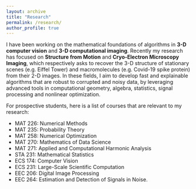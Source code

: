 ```yaml
---
layout: archive
title: "Research"
permalink: /research/
author_profile: true
---
```


I have been working on the mathematical foundations of algorithms in **3-D computer vision** and **3-D computational imaging**. Recently my research has focused on **Structure from Motion** and **Cryo-Electron Microscopy Imaging**, which respectively asks to recover the 3-D structure of stationary scenes (e.g. Eiffel Tower) and macromolecules (e.g. Covid-19 spike protein) from their 2-D images. In these fields, I aim to develop fast and explainable algorithms that are robust to corrupted and noisy data, by leveraging advanced tools in computational geometry, algebra, statistics, signal processing and nonlinear optimization.

For prospective students, here is a list of courses that are relevant to my research:
* MAT 226: Numerical Methods
* MAT 235: Probability Theory
* MAT 258: Numerical Optimization
* MAT 270: Mathematics of Data Science
* MAT 271: Applied and Computational Harmonic Analysis
* STA 231: Mathematical Statistics
* ECS 174: Computer Vision
* ECS 231: Large-Scale Scientific Computation
* EEC 206: Digital Image Processing
* EEC 264: Estimation and Detection of Signals in Noise.

